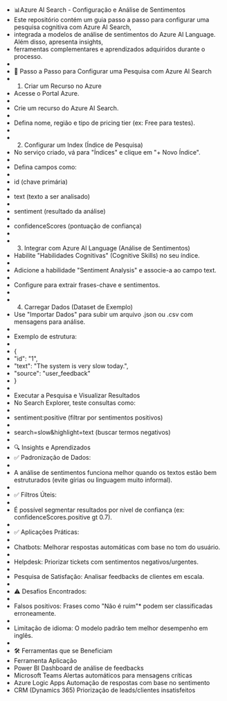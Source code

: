 * 📊Azure AI Search - Configuração e Análise de Sentimentos
* Este repositório contém um guia passo a passo para configurar uma pesquisa cognitiva com Azure AI Search,
* integrada a modelos de análise de sentimentos do Azure AI Language. Além disso, apresenta insights,
* ferramentas complementares e aprendizados adquiridos durante o processo.
* 
* 📌 Passo a Passo para Configurar uma Pesquisa com Azure AI Search
* 1. Criar um Recurso no Azure
*    Acesse o Portal Azure.
* 
* Crie um recurso do Azure AI Search.
* 
* Defina nome, região e tipo de pricing tier (ex: Free para testes).
* 
* 2. Configurar um Index (Índice de Pesquisa)
*    No serviço criado, vá para "Índices" e clique em "+ Novo Índice".
* 
* Defina campos como:
* 
* id (chave primária)
* 
* text (texto a ser analisado)
* 
* sentiment (resultado da análise)
* 
* confidenceScores (pontuação de confiança)
* 
* 3. Integrar com Azure AI Language (Análise de Sentimentos)
*    Habilite "Habilidades Cognitivas" (Cognitive Skills) no seu índice.
* 
* Adicione a habilidade "Sentiment Analysis" e associe-a ao campo text.
* 
* Configure para extrair frases-chave e sentimentos.
* 
* 4. Carregar Dados (Dataset de Exemplo)
*    Use "Importar Dados" para subir um arquivo .json ou .csv com mensagens para análise.
* 
* Exemplo de estrutura:
* 
* {
* "id": "1",
* "text": "The system is very slow today.",
* "source": "user_feedback"
* }
* 
* Executar a Pesquisa e Visualizar Resultados
* No Search Explorer, teste consultas como:
* 
* sentiment:positive (filtrar por sentimentos positivos)
* 
* search=slow&highlight=text (buscar termos negativos)
* 
* 🔍 Insights e Aprendizados
* ✅ Padronização de Dados:
* 
* A análise de sentimentos funciona melhor quando os textos estão bem estruturados (evite gírias ou linguagem muito informal).
* 
* ✅ Filtros Úteis:
* 
* É possível segmentar resultados por nível de confiança (ex: confidenceScores.positive gt 0.7).
* 
* ✅ Aplicações Práticas:
* 
* Chatbots: Melhorar respostas automáticas com base no tom do usuário.
* 
* Helpdesk: Priorizar tickets com sentimentos negativos/urgentes.
* 
* Pesquisa de Satisfação: Analisar feedbacks de clientes em escala.
* 
* ⚠️ Desafios Encontrados:
* 
* Falsos positivos: Frases como "Não é ruim"* podem ser classificadas erroneamente.
* 
* Limitação de idioma: O modelo padrão tem melhor desempenho em inglês.
* 
* 🛠️ Ferramentas que se Beneficiam
* Ferramenta	Aplicação
* Power BI	Dashboard de análise de feedbacks
* Microsoft Teams	Alertas automáticos para mensagens críticas
* Azure Logic Apps	Automação de respostas com base no sentimento
* CRM (Dynamics 365)	Priorização de leads/clientes insatisfeitos